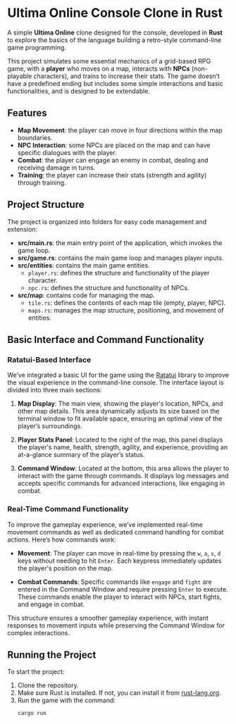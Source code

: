 # Ultima Online Console Clone in Rust

A simple **Ultima Online** clone designed for the console, developed in **Rust** to explore the basics of the language building a retro-style command-line game programming.

This project simulates some essential mechanics of a grid-based RPG game, with a **player** who moves on a map, interacts with **NPCs** (non-playable characters), and trains to increase their stats. The game doesn’t have a predefined ending but includes some simple interactions and basic functionalities, and is designed to be extendable.

## Features
- **Map Movement**: the player can move in four directions within the map boundaries.
- **NPC Interaction**: some NPCs are placed on the map and can have specific dialogues with the player.
- **Combat**: the player can engage an enemy in combat, dealing and receiving damage in turns.
- **Training**: the player can increase their stats (strength and agility) through training.

## Project Structure
The project is organized into folders for easy code management and extension:

- **src/main.rs**: the main entry point of the application, which invokes the game loop.
- **src/game.rs**: contains the main game loop and manages player inputs.
- **src/entities**: contains the main game entities.
    - `player.rs`: defines the structure and functionality of the player character.
    - `npc.rs`: defines the structure and functionality of NPCs.
- **src/map**: contains code for managing the map.
    - `tile.rs`: defines the contents of each map tile (empty, player, NPC).
    - `maps.rs`: manages the map structure, positioning, and movement of entities.

## Basic Interface and Command Functionality

### Ratatui-Based Interface

We’ve integrated a basic UI for the game using the [Ratatui](https://ratatui.rs) library to improve the visual experience in the command-line console. The interface layout is divided into three main sections:

1. **Map Display**: The main view, showing the player's location, NPCs, and other map details. This area dynamically adjusts its size based on the terminal window to fit available space, ensuring an optimal view of the player’s surroundings.

2. **Player Stats Panel**: Located to the right of the map, this panel displays the player's name, health, strength, agility, and experience, providing an at-a-glance summary of the player’s status.

3. **Command Window**: Located at the bottom, this area allows the player to interact with the game through commands. It displays log messages and accepts specific commands for advanced interactions, like engaging in combat.

### Real-Time Command Functionality

To improve the gameplay experience, we’ve implemented real-time movement commands as well as dedicated command handling for combat actions. Here’s how commands work:

- **Movement**: The player can move in real-time by pressing the `w`, `a`, `s`, `d` keys without needing to hit `Enter`. Each keypress immediately updates the player's position on the map.

- **Combat Commands**: Specific commands like `engage` and `fight` are entered in the Command Window and require pressing `Enter` to execute. These commands enable the player to interact with NPCs, start fights, and engage in combat.

This structure ensures a smoother gameplay experience, with instant responses to movement inputs while preserving the Command Window for complex interactions.



## Running the Project
To start the project:
1. Clone the repository.
2. Make sure Rust is installed. If not, you can install it from [rust-lang.org](https://www.rust-lang.org/).
3. Run the game with the command:
   ```bash
   cargo run
